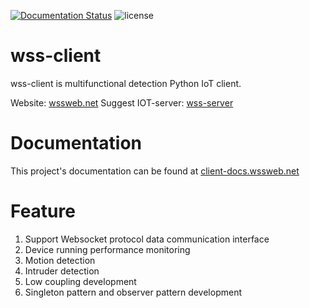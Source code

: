 
[![Documentation Status](https://readthedocs.org/projects/wss-client/badge/?version=latest)](https://wss-client.readthedocs.io/en/latest/?badge=latest)
![license](https://img.shields.io/github/license/Haozheng-Li/wss-client)

# wss-client

wss-client is multifunctional detection Python IoT client. 

Website: [wssweb.net](https://wssweb.net/)
Suggest IOT-server: [wss-server](https://github.com/Haozheng-Li/wss-server/blob/master/README.md)

# Documentation

This project's documentation can be found at [client-docs.wssweb.net](https://wss-client.readthedocs.io/en/latest/)

# Feature

1. Support Websocket protocol data communication interface
2. Device running performance monitoring
3. Motion detection
4. Intruder detection
5. Low coupling development
6. Singleton pattern and observer pattern development



